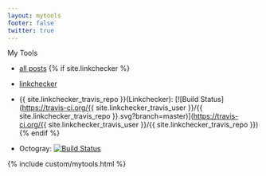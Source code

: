 ```yaml
---
layout: mytools
footer: false
twitter: true
---
```


My Tools

* [all posts](/posts.html)
{% if site.linkchecker %}
* [linkchecker](/linkchecker.html)
* {{ site.linkchecker_travis_repo }}(Linkchecker): [![Build Status](https://travis-ci.org/{{ site.linkchecker_travis_user }}/{{ site.linkchecker_travis_repo }}.svg?branch=master)](https://travis-ci.org/{{ site.linkchecker_travis_user }}/{{ site.linkchecker_travis_repo }})
{% endif %}

* Octogray: [![Build Status](https://travis-ci.org/rcmdnk/octogray.svg?branch=master)](https://travis-ci.org/rcmdnk/octogray)

{% include custom/mytools.html %}
